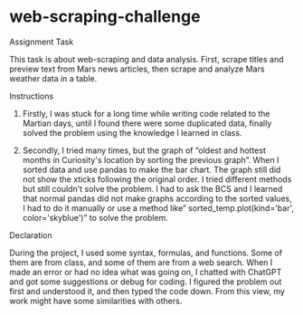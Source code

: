 # web-scraping-challenge
Assignment Task

This task is about web-scraping and data analysis. First, scrape titles and preview text from Mars news articles, then scrape and analyze Mars weather data in a table.

Instructions

1.	Firstly, I was stuck for a long time while writing code related to the Martian days, until I found there were some duplicated data, finally solved the problem using the knowledge I learned in class.

2.	Secondly, I tried many times, but the graph of “oldest and hottest months in Curiosity's location by sorting the previous graph”. When I sorted data and use pandas to make the bar chart. The graph still did not show the xticks following the original order. I tried different methods but still couldn't solve the problem. I had to ask the BCS and I learned that normal pandas did not make graphs according to the sorted values, I had to do it manually or use a method like” sorted_temp.plot(kind='bar', color='skyblue')” to solve the problem.


Declaration

During the project, I used some syntax, formulas, and functions. Some of them are from class, and some of them are from a web search. When I made an error or had no idea what was going on, I chatted with ChatGPT and got some suggestions or debug for coding. I figured the problem out first and understood it, and then typed the code down. From this view, my work might have some similarities with others.

